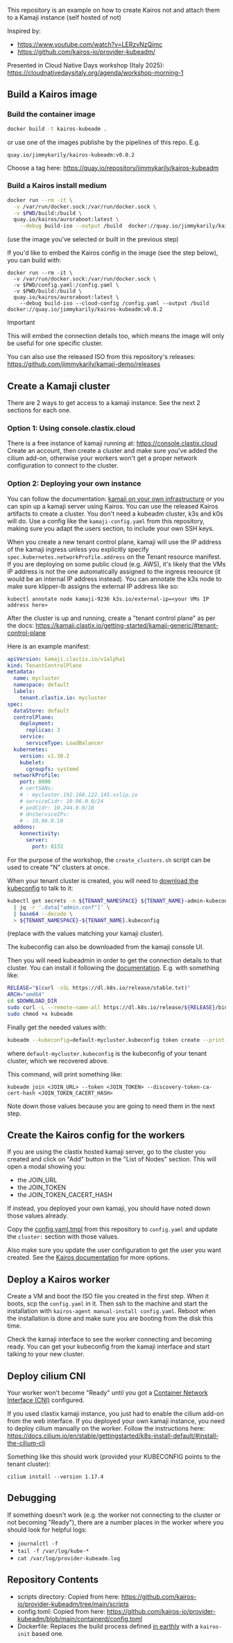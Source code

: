 This repository is an example on how to create Kairos not and attach them to a Kamaji instance (self hosted of not)


Inspired by:
- https://www.youtube.com/watch?v=LERzvNzQimc
- https://github.com/kairos-io/provider-kubeadm/


Presented in Cloud Native Days workshop (Italy 2025): https://cloudnativedaysitaly.org/agenda/workshop-morning-1

## Build a Kairos image

### Build the container image

```bash
docker build -t kairos-kubeadm .
```

or use one of the images publishe by the pipelines of this repo. E.g.

```
quay.io/jimmykarily/kairos-kubeadm:v0.0.2
```

Choose a tag here: https://quay.io/repository/jimmykarily/kairos-kubeadm

### Build a Kairos install medium

```bash
docker run --rm -it \
  -v /var/run/docker.sock:/var/run/docker.sock \
  -v $PWD/build:/build \
  quay.io/kairos/auroraboot:latest \
    --debug build-iso --output /build  docker://quay.io/jimmykarily/kairos-kubeadm:v0.0.2
```

(use the image you've selected or built in the previous step)

If you'd like to embed the Kairos config in the image (see the step below), you can build with:

```
docker run --rm -it \
  -v /var/run/docker.sock:/var/run/docker.sock \
  -v $PWD/config.yaml:/config.yaml \
  -v $PWD/build:/build \
  quay.io/kairos/auroraboot:latest \
    --debug build-iso --cloud-config /config.yaml --output /build  docker://quay.io/jimmykarily/kairos-kubeadm:v0.0.2
```

> [!IMPORTANT]
> This will embed the connection details too, which means the image will only be useful for one specific cluster.

You can also use the released ISO from this repository's releases: https://github.com/jimmykarily/kamaji-demo/releases

## Create a Kamaji cluster

There are 2 ways to get access to a kamaji instance. See the next 2 sections for each one.

### Option 1: Using console.clastix.cloud

There is a free instance of kamaji running at: https://console.clastix.cloud
Create an account, then create a cluster and make sure you've added the cilium add-on,
otherwise your workers won't get a proper network configuration to connect to the cluster.

### Option 2: Deploying your own instance

You can follow the documentation: [kamaji on your own infrastructure](https://kamaji.clastix.io/getting-started/) or you can spin up a kamaji server using Kairos.
You can use the released Kairos artifacts to create a cluster. You don't need a kubeadm cluster, k3s and k0s will do. Use a config like the `kamaji-config.yaml` from this repository,
making sure you adapt the users section, to include your own SSH keys.

When you create a new tenant control plane, kamaji will use the IP address of the kamaji ingress unless you explicitly specify `spec.kubernetes.networkProfile.address` on the
Tenant resource manifest. If you are deploying on some public cloud (e.g. AWS), it's likely that the VMs IP address is not the one automatically assigned to the ingress resource (it would
be an internal IP address instead). You can annotate the k3s node to make sure klipper-lb assigns the external IP address like so:

```
kubectl annotate node kamaji-9236 k3s.io/external-ip=<your VMs IP address here>
```

After the cluster is up and running, create a "tenant control plane" as per the docs: https://kamaji.clastix.io/getting-started/kamaji-generic/#tenant-control-plane

Here is an example manifest:

```yaml
apiVersion: kamaji.clastix.io/v1alpha1
kind: TenantControlPlane
metadata:
  name: mycluster
  namespace: default
  labels:
    tenant.clastix.io: mycluster
spec:
  dataStore: default
  controlPlane:
    deployment:
      replicas: 3
    service:
      serviceType: LoadBalancer
  kubernetes:
    version: v1.30.2
    kubelet:
      cgroupfs: systemd
  networkProfile:
    port: 8000
    # certSANs:
    # - mycluster.192.168.122.145.sslip.io
    # serviceCidr: 10.96.0.0/24
    # podCidr: 10.244.0.0/16
    # dnsServiceIPs:
    # - 10.96.0.10
  addons:
    konnectivity:
      server:
        port: 8132
```

For the purpose of the workshop, the `create_clusters.sh` script can be used to create "N" clusters at once.

When your tenant cluster is created, you will need to [download the kubeconfig](https://kamaji.clastix.io/getting-started/kamaji-aws/#working-with-tenant-control-plane) to talk to it:

```bash
kubectl get secrets -n ${TENANT_NAMESPACE} ${TENANT_NAME}-admin-kubeconfig -o json \
  | jq -r '.data["admin.conf"]' \
  | base64 --decode \
  > ${TENANT_NAMESPACE}-${TENANT_NAME}.kubeconfig
```

(replace with the values matching your kamaji cluster).

The kubeconfig can also be downloaded from the kamaji console UI.

Then you will need kubeadmin in order to get the connection details to that cluster.
You can install it following the [documentation](https://kubernetes.io/docs/setup/production-environment/tools/kubeadm/install-kubeadm/). E.g. with something like:

```bash
RELEASE="$(curl -sSL https://dl.k8s.io/release/stable.txt)"
ARCH="amd64"
cd $DOWNLOAD_DIR
sudo curl -L --remote-name-all https://dl.k8s.io/release/${RELEASE}/bin/linux/${ARCH}/kubeadm
sudo chmod +x kubeadm
```

Finally get the needed values with:

```bash
kubeadm --kubeconfig=default-mycluster.kubeconfig token create --print-join-command
```

where `default-mycluster.kubeconfig` is the kubeconfig of your tenant cluster, which we recovered above.

This command, will print something like:

```
kubeadm join <JOIN_URL> --token <JOIN_TOKEN> --discovery-token-ca-cert-hash <JOIN_TOKEN_CACERT_HASH>
```

Note down those values because you are going to need them in the next step.

## Create the Kairos config for the workers

If you are using the clastix hosted kamaji server, go to the cluster you created and click on "Add" button in the "List of Nodes" section.
This will open a modal showing you:

- the JOIN_URL
- the JOIN_TOKEN
- the JOIN_TOKEN_CACERT_HASH

If instead, you deployed your own kamaji, you should have noted down those values already.

Copy the [config.yaml.tmpl](/config.yaml.tmpl) from this repository to `config.yaml` and update the `cluster:` section with those values.

Also make sure you update the user configuration to get the user you want created. See the [Kairos documentation](https://kairos.io/v3.4.2/docs/reference/) for more options.

## Deploy a Kairos worker

Create a VM and boot the ISO file you created in the first step. When it boots, scp the `config.yaml` in it. Then ssh to the machine and start the installation with `kairos-agent manual-install config.yaml`. Reboot when the installation is done and make sure you are booting from the disk this time.

Check the kamaji interface to see the worker connecting and becoming ready. You can get your kubeconfig  from the kamaji interface and start talking to your new cluster.

## Deploy cilium CNI

Your worker won't become "Ready" until you got a [Container Network Interface (CNI)](https://kubernetes.io/docs/concepts/extend-kubernetes/compute-storage-net/network-plugins/) configured.

If you used clastix kamaji instance, you just had to enable the cilium add-on from the web interface.
If you deployed your own kamaji instance, you need to deploy cilium manually on the worker.
Follow the instructions here: https://docs.cilium.io/en/stable/gettingstarted/k8s-install-default/#install-the-cilium-cli

Something like this should work (provided your KUBECONFIG points to the tenant cluster):

```
cilium install --version 1.17.4
```

## Debugging

If something doesn't work (e.g. the worker not connecting to the cluster or not becoming "Ready"), there are a number places in the worker where you should look for helpful logs:

- `journalctl -f`
- `tail -f /var/log/kube-*`
- `cat /var/log/provider-kubeadm.log`

## Repository Contents

- scripts directory: Copied from here: https://github.com/kairos-io/provider-kubeadm/tree/main/scripts
- config.toml: Copied from here: https://github.com/kairos-io/provider-kubeadm/blob/main/containerd/config.toml
- Dockerfile: Replaces the build process defined [in earthly](https://github.com/kairos-io/provider-kubeadm/blob/0b6ed2290bc759276650214f3497dde201013487/Earthfile#L137) with a `kairos-init` based one.
